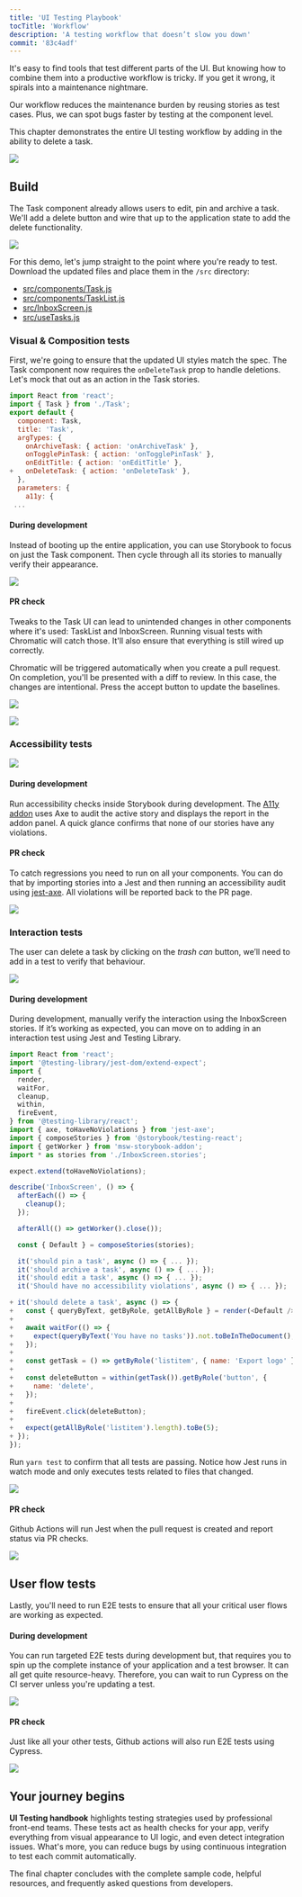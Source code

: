 ```yaml
---
title: 'UI Testing Playbook'
tocTitle: 'Workflow'
description: 'A testing workflow that doesn’t slow you down'
commit: '83c4adf'
---
```


It's easy to find tools that test different parts of the UI. But knowing how to combine them into a productive workflow is tricky. If you get it wrong, it spirals into a maintenance nightmare.

Our workflow reduces the maintenance burden by reusing stories as test cases. Plus, we can spot bugs faster by testing at the component level.

This chapter demonstrates the entire UI testing workflow by adding in the ability to delete a task.

![](/ui-testing-handbook/workflow-ui-testing.png)

## Build

The Task component already allows users to edit, pin and archive a task. We'll add a delete button and wire that up to the application state to add the delete functionality.

![](/ui-testing-handbook/add-delete-button.png)

For this demo, let's jump straight to the point where you're ready to test. Download the updated files and place them in the `/src` directory:

- [src/components/Task.js](https://raw.githubusercontent.com/chromaui/ui-testing-guide-code/83c4adfc1f4ccee57278f8cfce539af1c1aa2463/src/components/Task.js)
- [src/components/TaskList.js](https://raw.githubusercontent.com/chromaui/ui-testing-guide-code/83c4adfc1f4ccee57278f8cfce539af1c1aa2463/src/components/TaskList.js)
- [src/InboxScreen.js](https://raw.githubusercontent.com/chromaui/ui-testing-guide-code/83c4adfc1f4ccee57278f8cfce539af1c1aa2463/src/InboxScreen.js)
- [src/useTasks.js](https://raw.githubusercontent.com/chromaui/ui-testing-guide-code/83c4adfc1f4ccee57278f8cfce539af1c1aa2463/src/useTasks.js)

### Visual & Composition tests

First, we're going to ensure that the updated UI styles match the spec. The Task component now requires the `onDeleteTask` prop to handle deletions. Let's mock that out as an action in the Task stories.

```diff:title=src/components/Task.stories.js
import React from 'react';
import { Task } from './Task';
export default {
  component: Task,
  title: 'Task',
  argTypes: {
    onArchiveTask: { action: 'onArchiveTask' },
    onTogglePinTask: { action: 'onTogglePinTask' },
    onEditTitle: { action: 'onEditTitle' },
+   onDeleteTask: { action: 'onDeleteTask' },
  },
  parameters: {
    a11y: {
 ...
```

#### During development

Instead of booting up the entire application, you can use Storybook to focus on just the Task component. Then cycle through all its stories to manually verify their appearance.

![](/ui-testing-handbook/task-stories.gif)

#### PR check

Tweaks to the Task UI can lead to unintended changes in other components where it's used: TaskList and InboxScreen. Running visual tests with Chromatic will catch those. It'll also ensure that everything is still wired up correctly.

Chromatic will be triggered automatically when you create a pull request. On completion, you'll be presented with a diff to review. In this case, the changes are intentional. Press the accept button to update the baselines.

![](/ui-testing-handbook/workflow-visual-tests.png)

![](/ui-testing-handbook/workflow-visual-diff.png)

### Accessibility tests

![](/ui-testing-handbook/task-a11y.gif)

#### During development

Run accessibility checks inside Storybook during development. The [A11y addon](https://storybook.js.org/addons/@storybook/addon-a11y) uses Axe to audit the active story and displays the report in the addon panel. A quick glance confirms that none of our stories have any violations.

#### PR check

To catch regressions you need to run on all your components. You can do that by importing stories into a Jest and then running an accessibility audit using [jest-axe](https://github.com/twilio-labs/paste/blob/cd0ddad508e41cb9982a693a5160f1b7866f4e2a/packages/paste-core/components/checkbox/__tests__/checkboxdisclaimer.test.tsx#L40). All violations will be reported back to the PR page.

![](/ui-testing-handbook/ci-a11y.png)

### Interaction tests

The user can delete a task by clicking on the _trash can_ button, we’ll need to add in a test to verify that behaviour.

![](/ui-testing-handbook/manual-interaction.gif)

#### During development

During development, manually verify the interaction using the InboxScreen stories. If it’s working as expected, you can move on to adding in an interaction test using Jest and Testing Library.

```diff:title=src/InboxScreen.test.js
import React from 'react';
import '@testing-library/jest-dom/extend-expect';
import {
  render,
  waitFor,
  cleanup,
  within,
  fireEvent,
} from '@testing-library/react';
import { axe, toHaveNoViolations } from 'jest-axe';
import { composeStories } from '@storybook/testing-react';
import { getWorker } from 'msw-storybook-addon';
import * as stories from './InboxScreen.stories';

expect.extend(toHaveNoViolations);

describe('InboxScreen', () => {
  afterEach(() => {
    cleanup();
  });

  afterAll(() => getWorker().close());

  const { Default } = composeStories(stories);

  it('should pin a task', async () => { ... });
  it('should archive a task', async () => { ... });
  it('should edit a task', async () => { ... });
  it('Should have no accessibility violations', async () => { ... });

+ it('should delete a task', async () => {
+   const { queryByText, getByRole, getAllByRole } = render(<Default />);
+
+   await waitFor(() => {
+     expect(queryByText('You have no tasks')).not.toBeInTheDocument();
+   });
+
+   const getTask = () => getByRole('listitem', { name: 'Export logo' });
+
+   const deleteButton = within(getTask()).getByRole('button', {
+     name: 'delete',
+   });
+
+   fireEvent.click(deleteButton);
+
+   expect(getAllByRole('listitem').length).toBe(5);
+ });
});

```

Run `yarn test` to confirm that all tests are passing. Notice how Jest runs in watch mode and only executes tests related to files that changed.

![](/ui-testing-handbook/jest.png)

#### PR check

Github Actions will run Jest when the pull request is created and report status via PR checks.

![](/ui-testing-handbook/jest-ci.png)

## User flow tests

Lastly, you'll need to run E2E tests to ensure that all your critical user flows are working as expected.

#### During development

You can run targeted E2E tests during development but, that requires you to spin up the complete instance of your application and a test browser. It can all get quite resource-heavy. Therefore, you can wait to run Cypress on the CI server unless you're updating a test.

![](/ui-testing-handbook/auth-flow.png)

#### PR check

Just like all your other tests, Github actions will also run E2E tests using Cypress.

![](/ui-testing-handbook/user-flow-ci.png)

## Your journey begins

**UI Testing handbook** highlights testing strategies used by professional front-end teams. These tests act as health checks for your app, verify everything from visual appearance to UI logic, and even detect integration issues. What's more, you can reduce bugs by using continuous integration to test each commit automatically.

The final chapter concludes with the complete sample code, helpful resources, and frequently asked questions from developers.
